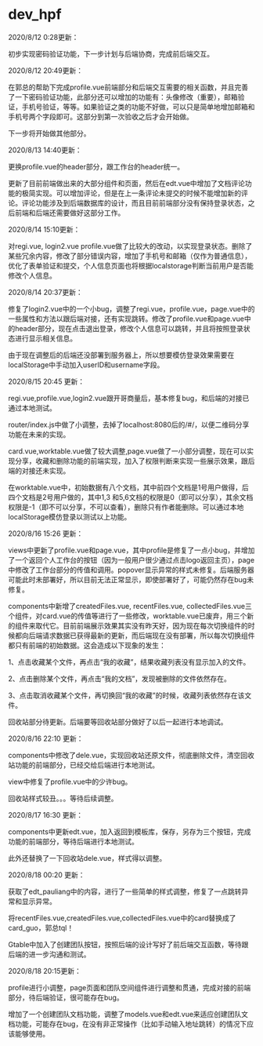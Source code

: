 # dev_hpf
2020/8/12 0:28更新：

初步实现密码验证功能，下一步计划与后端协商，完成前后端交互。

2020/8/12 20:49更新：

在郭总的帮助下完成profile.vue前端部分和后端交互需要的相关函数，并且完善了一下密码验证功能，此部分还可以增加的功能有：头像修改（重要），邮箱验证，手机号验证，等等。如果验证之类的功能不好做，可以只是简单地增加邮箱和手机号两个字段即可。这部分到第一次验收之后才会开始做。

下一步将开始做其他部分。

2020/8/13 14:40更新：

更换profile.vue的header部分，跟工作台的header统一。

更新了目前前端做出来的大部分组件和页面，然后在edt.vue中增加了文档评论功能的极简实现。可以增加评论，但是在上一条评论未提交的时候不能增加新的评论。评论功能涉及到后端数据库的设计，而且目前前端部分没有保持登录状态，之后前端和后端还需要做好这部分工作。

2020/8/14 15:10更新：

对regi.vue, login2.vue profile.vue做了比较大的改动，以实现登录状态。删除了某些冗余内容，修改了部分错误内容，增加了手机号和邮箱（仅作为普通信息），优化了表单验证和提交，个人信息页面也将根据localstorage判断当前用户是否能修改个人信息。

2020/8/14 20:37更新：

修复了login2.vue中的一个小bug，调整了regi.vue，profile.vue，page.vue中的一些属性和方法以跟后端对接，还有实现跳转。修改了profile.vue和page.vue中的header部分，现在点击退出登录，修改个人信息可以跳转，并且将按照登录状态进行显示相关信息。

由于现在调整后的后端还没部署到服务器上，所以想要模仿登录效果需要在localStorage中手动加入userID和username字段。

2020/8/15 20:45 更新：

regi.vue,profile.vue,login2.vue跟开哥商量后，基本修复bug，和后端的对接已通过本地测试。

router/index.js中做了小调整，去掉了localhost:8080后的/#/，以便二维码分享功能在未来的实现。

card.vue,worktable.vue做了较大调整,page.vue做了一小部分调整，现在可以实现分享，收藏和删除功能的前端实现，加入了权限判断来实现一些展示效果，跟后端的对接还未实现。

在worktable.vue中，初始数据有八个文档，其中前四个文档是1号用户做得，后四个文档是2号用户做的，其中1,3 和5,6文档的权限是0（即可以分享），其余文档权限是-1（即不可以分享，不可以查看），删除只有作者能删除。可以通过本地localStorage模仿登录以测试以上功能。

2020/8/16 15:26 更新：

views中更新了profile.vue和page.vue，其中profile是修复了一点小bug，并增加了一个返回个人工作台的按钮（因为一般用户很少通过点击logo返回主页），page中修改了工作台部分的传值和调用。popover显示异常的样式未修复。后端服务器可能此时未部署好，所以目前无法正常显示，即使部署好了，可能仍然存在bug未修复。

components中新增了createdFiles.vue, recentFiles.vue, collectedFiles.vue三个组件，对card.vue的传值等进行了一些修改，worktable.vue已废弃，用三个新的组件来取代它。目前前端展示效果其实没有昨天好，因为现在每次切换组件的时候都向后端请求数据已获得最新的更新，而后端现在没有部署，所以每次切换组件都只有前端的初始数据。这会造成以下现象的发生：

1、点击收藏某个文件，再点击“我的收藏”，结果收藏列表没有显示加入的文件。

2、点击删除某个文件，再点击“我的文档”，发现被删除的文件依然存在。

3、点击取消收藏某个文件，再切换回“我的收藏”的时候，收藏列表依然存在该文件。

回收站部分待更新。后端要等回收站部分做好了以后一起进行本地调试。

2020/8/16 22:10 更新：

components中修改了dele.vue，实现回收站还原文件，彻底删除文件，清空回收站功能的前端部分，已经交给后端进行本地测试。

view中修复了profile.vue中的少许bug。

回收站样式较丑。。。等待后续调整。

2020/8/17 16:30 更新：

components中更新edt.vue，加入返回到模板库，保存，另存为三个按钮，完成功能的前端部分，等待后端进行本地测试。

此外还替换了一下回收站dele.vue，样式得以调整。

2020/8/18 00:20 更新：

获取了edt_pauliang中的内容，进行了一些简单的样式调整，修复了一点跳转异常和显示异常。

将recentFiles.vue,createdFiles.vue,collectedFiles.vue中的card替换成了card_guo，郭总tql！

Gtable中加入了创建团队按钮，按照后端的设计写好了前后端交互函数，等待跟后端的进一步沟通和测试。

2020/8/18 20:15更新：

profile进行小调整，page页面和团队空间组件进行调整和贯通，完成对接的前端部分，待后端验证，很可能存在bug。

增加了一个创建团队文档功能，调整了models.vue和edt.vue来适应创建团队文档功能，可能存在bug，在没有非正常操作（比如手动输入地址跳转）的情况下应该能够使用。


